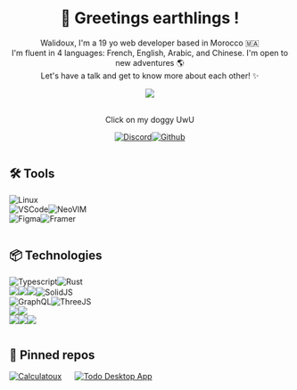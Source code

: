 <main style="text-align:center;">

# 👋 Greetings earthlings !

Walidoux, I'm a 19 yo web developer based in Morocco 🇲🇦 <br />
I'm fluent in 4 languages: French, English, Arabic, and Chinese. I'm open to new adventures 🌎 <br />
Let's have a talk and get to know more about each other! ✨ <br />

<a href="https://walidkorchi.com/">
    <img src="https://pa1.narvii.com/6294/39cf2f2bd5fce552d27a35d9496297d0f4e6528a_hq.gif" /> 
</a> <br /> <br />

Click on my doggy UwU 

[![Discord](https://img.shields.io/badge/Discord-5865F2?style=for-the-badge&logo=discord&logoColor=white)](https://discord.gg/rWpuGFCdKg)[![Github](https://img.shields.io/badge/GitHub-100000?style=for-the-badge&logo=github&logoColor=white)](https://github.com/Walidoux)

</main>

<main style="display: grid; grid-template-columns: repeat(auto-fit, minmax(300px, 1fr)); place-items-center: center;">
<section>
    
## 🛠️ Tools

![Linux](https://img.shields.io/badge/Linux-FCC624?style=for-the-badge&logo=linux&logoColor=black) <br />
![VSCode](https://img.shields.io/badge/Visual_Studio_Code-0078D4?style=for-the-badge&logo=visual%20studio%20code&logoColor=white)![NeoVIM](https://img.shields.io/badge/NeoVim-%2357A143.svg?&style=for-the-badge&logo=neovim&logoColor=white) <br />
![Figma](https://img.shields.io/badge/Figma-F24E1E?style=for-the-badge&logo=figma&logoColor=white)![Framer](https://img.shields.io/badge/Framer-black?style=for-the-badge&logo=framer&logoColor=blue)

</section>
<section>

## 📦 Technologies

![Typescript](https://img.shields.io/badge/TypeScript-007ACC?style=for-the-badge&logo=typescript&logoColor=white)![Rust](https://img.shields.io/badge/Rust-black?style=for-the-badge&logo=rust&logoColor=#E57324)
<br />
![](https://img.shields.io/badge/Tauri-FFC131?style=for-the-badge&logo=Tauri&logoColor=white)![](https://img.shields.io/badge/next.js-000000?style=for-the-badge&logo=nextdotjs&logoColor=white)![](https://img.shields.io/badge/Expo-1B1F23?style=for-the-badge&logo=expo&logoColor=white)![SolidJS](https://img.shields.io/badge/solid-486FA0?style=for-the-badge&logo=Solid&logoColor=white)
<br />
![GraphQL](https://img.shields.io/badge/GraphQl-E10098?style=for-the-badge&logo=graphql&logoColor=white)![ThreeJS](https://img.shields.io/badge/ThreeJs-black?style=for-the-badge&logo=three.js&logoColor=white)
<br />
![](https://img.shields.io/badge/Sass-CC6699?style=for-the-badge&logo=sass&logoColor=white)![](https://img.shields.io/badge/Tailwind_CSS-38B2AC?style=for-the-badge&logo=tailwind-css&logoColor=white)
<br />
![](https://img.shields.io/badge/stylelint-000?style=for-the-badge&logo=stylelint&logoColor=white)![](https://img.shields.io/badge/prettier-1A2C34?style=for-the-badge&logo=prettier&logoColor=F7BA3E)![](https://img.shields.io/badge/eslint-3A33D1?style=for-the-badge&logo=eslint&logoColor=white)

</section>
<section>

## 📌 Pinned repos

[![Calculatoux](https://github-readme-stats.vercel.app/api/pin/?username=Walidoux&repo=calculatoux&theme=transparent)](https://github.com/Walidoux/calculatoux)&nbsp;&nbsp;&nbsp;&nbsp;&nbsp;&nbsp;[![Todo Desktop App](https://github-readme-stats.vercel.app/api/pin/?username=Walidoux&repo=todo-tauri-app&show_icons=true&theme=transparent)](https://github.com/Walidoux/todo-tauri-app)

</section>
</main>
